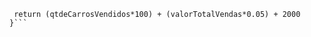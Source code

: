 ```function calculaSalario(qtdeCarrosVendidos, valorTotalVendas) {
 return (qtdeCarrosVendidos*100) + (valorTotalVendas*0.05) + 2000
}```